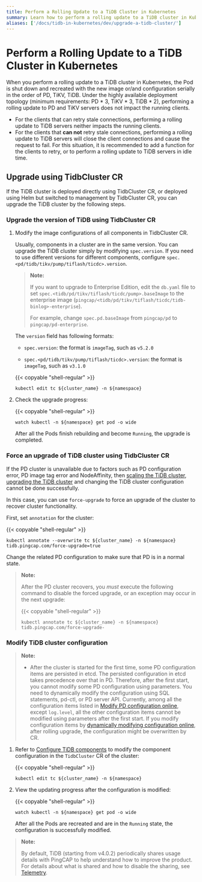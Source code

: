 ```yaml
---
title: Perform a Rolling Update to a TiDB Cluster in Kubernetes
summary: Learn how to perform a rolling update to a TiDB cluster in Kubernetes.
aliases: ['/docs/tidb-in-kubernetes/dev/upgrade-a-tidb-cluster/']
---
```


# Perform a Rolling Update to a TiDB Cluster in Kubernetes

When you perform a rolling update to a TiDB cluster in Kubernetes, the Pod is shut down and recreated with the new image or/and configuration serially in the order of PD, TiKV, TiDB. Under the highly available deployment topology (minimum requirements: PD \* 3, TiKV \* 3, TiDB \* 2), performing a rolling update to PD and TiKV servers does not impact the running clients.

+ For the clients that can retry stale connections, performing a rolling update to TiDB servers neither impacts the running clients.
+ For the clients that **can not** retry stale connections, performing a rolling update to TiDB servers will close the client connections and cause the request to fail. For this situation, it is recommended to add a function for the clients to retry, or to perform a rolling update to TiDB servers in idle time.

## Upgrade using TidbCluster CR

If the TiDB cluster is deployed directly using TidbCluster CR, or deployed using Helm but switched to management by TidbCluster CR, you can upgrade the TiDB cluster by the following steps.

### Upgrade the version of TiDB using TidbCluster CR

1. Modify the image configurations of all components in TidbCluster CR.

    Usually, components in a cluster are in the same version. You can upgrade the TiDB cluster simply by modifying `spec.version`. If you need to use different versions for different components, configure `spec.<pd/tidb/tikv/pump/tiflash/ticdc>.version`.

    > **Note:**
    >
    > If you want to upgrade to Enterprise Edition, edit the `db.yaml` file to set `spec.<tidb/pd/tikv/tiflash/ticdc/pump>.baseImage` to the enterprise image (`pingcap/<tidb/pd/tikv/tiflash/ticdc/tidb-binlog>-enterprise`).
    >
    > For example, change `spec.pd.baseImage` from `pingcap/pd` to `pingcap/pd-enterprise`.

    The `version` field has following formats:

    - `spec.version`: the format is `imageTag`, such as `v5.2.0`

    - `spec.<pd/tidb/tikv/pump/tiflash/ticdc>.version`: the format is `imageTag`, such as `v3.1.0`

    {{< copyable "shell-regular" >}}

    ```shell
    kubectl edit tc ${cluster_name} -n ${namespace}
    ```

2. Check the upgrade progress:

    {{< copyable "shell-regular" >}}

    ```shell
    watch kubectl -n ${namespace} get pod -o wide
    ```

    After all the Pods finish rebuilding and become `Running`, the upgrade is completed.

### Force an upgrade of TiDB cluster using TidbCluster CR

If the PD cluster is unavailable due to factors such as PD configuration error, PD image tag error and NodeAffinity, then [scaling the TiDB cluster](scale-a-tidb-cluster.md), [upgrading the TiDB cluster](#upgrade-the-version-of-tidb-using-tidbcluster-cr) and changing the TiDB cluster configuration cannot be done successfully.

In this case, you can use `force-upgrade` to force an upgrade of the cluster to recover cluster functionality.

First, set `annotation` for the cluster:

{{< copyable "shell-regular" >}}

```shell
kubectl annotate --overwrite tc ${cluster_name} -n ${namespace} tidb.pingcap.com/force-upgrade=true
```

Change the related PD configuration to make sure that PD is in a normal state.

> **Note:**
>
> After the PD cluster recovers, you *must* execute the following command to disable the forced upgrade, or an exception may occur in the next upgrade:
>
> {{< copyable "shell-regular" >}}
>
> ```shell
> kubectl annotate tc ${cluster_name} -n ${namespace} tidb.pingcap.com/force-upgrade-
> ```

### Modify TiDB cluster configuration

> **Note:**
>
> - After the cluster is started for the first time, some PD configuration items are persisted in etcd. The persisted configuration in etcd takes precedence over that in PD. Therefore, after the first start, you cannot modify some PD configuration using parameters. You need to dynamically modify the configuration using SQL statements, pd-ctl, or PD server API. Currently, among all the configuration items listed in [Modify PD configuration online](https://docs.pingcap.com/tidb/stable/dynamic-config#modify-pd-configuration-online), except `log.level`, all the other configuration items cannot be modified using parameters after the first start.
> If you modify configuration items by [dynamically modifying configuration online](https://docs.pingcap.com/tidb/stable/dynamic-config), after rolling upgrade, the configuration might be overwritten by CR.

1. Refer to [Configure TiDB components](configure-a-tidb-cluster.md#configure-tidb-components) to modify the component configuration in the `TidbCluster` CR of the cluster:

    {{< copyable "shell-regular" >}}

    ```shell
    kubectl edit tc ${cluster_name} -n ${namespace}
    ```

2. View the updating progress after the configuration is modified:

    {{< copyable "shell-regular" >}}

    ```shell
    watch kubectl -n ${namespace} get pod -o wide
    ```

    After all the Pods are recreated and are in the `Running` state, the configuration is successfully modified.

> **Note:**
>
> By default, TiDB (starting from v4.0.2) periodically shares usage details with PingCAP to help understand how to improve the product. For details about what is shared and how to disable the sharing, see [Telemetry](https://docs.pingcap.com/tidb/stable/telemetry).
